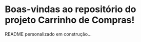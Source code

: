 # Boas-vindas ao repositório do projeto Carrinho de Compras!

README personalizado em construção...
